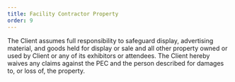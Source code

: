 ```yaml
---
title: Facility Contractor Property
order: 9
---
```


The Client assumes full responsibility to safeguard display, advertising material, and goods held for display or sale and all other property owned or used by Client or any of its exhibitors or attendees. The Client hereby waives any claims against the PEC and the person described for damages to, or loss of, the property.
